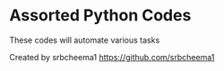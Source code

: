 # Assorted Python Codes

These codes will automate various tasks

Created by srbcheema1
https://github.com/srbcheema1

